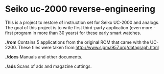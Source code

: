 # Seiko uc-2000 reverse-engineering

This is a project to restore of instruction set for Seiko UC-2000 and analogs. The goal of this project is to write first third-party application (even more - first program in more than 30 years) for these early smart watches.


**./rom**
Contains 5 applications from the original ROM that came with the UC-2200. These files were taken from http://www.sigma957.org/datagraph.html

**./docs**
Manuals and other documents.

**./ads**
Scans of ads and magazine cuttings.
